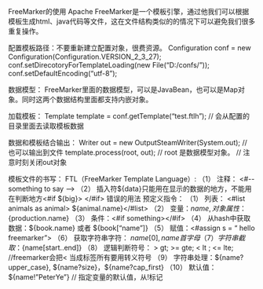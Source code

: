 FreeMarker的使用
Apache FreeMarker是一个模板引擎，通过他我们可以根据模板生成html、java代码等文件，这在文件结构类似的的情况下可以避免我们很多重复操作。

配置模板路径：不要重新建立配置对象，很费资源。
Configuration conf = new Configuration(Configuration.VERSION_2_3_27);
conf.setDirecotoryForTemplateLoading(new File(“D:/confs/”));
conf.setDefaultEncoding(“utf-8”);

数据模型：
FreeMarker里面的数据模型，可以是JavaBean，也可以是Map对象。同时这两个数据结构里面都支持内嵌对象。

加载模板：
Template template = conf.getTemplate(“test.ftlh”);
// 会从配置的目录里面去读取模板数据

数据和模板结合输出：
Writer out = new OutputSteamWriter(System.out); // 也可以输出到文件
template.process(root, out); // root 是数据模型对象。
// 注意时刻关闭out对象

模板文件的书写：
FTL（FreeMarker Template Language）:
（1）	注释： <#-- something to say -->
（2）	插入符\${data}只能用在显示的数据的地方，不能用在判断地方<#if \${big}> </#if> 错误的用法
  预定义指令：
（1）	列表： <#list animals as animal> ​\${animal.name}</#list>
（2）	变量：${name} , 对象属性：${production.name}
（3）	条件：<#if something></#if>
（4）	从hash中获取数据：​\${book.name} 或者 ​\${book[“name”]}
（5）	赋值：<#assign s = “ hello freemarker”>
（6）	获取字符串字符： ${name[0]} , name 首字母
（7）	字符串截取：${name[start..end]}
（8）	逻辑判断符号： > gt; >= gte; < lt ; <= lte; //freemarker会把< 当成标签所有要用转义符号
（9）	字符串处理：\${name?upper_case}, \${name?size}，\${name?cap_first}
（10）	默认值：${name!”PeterYe”} // 指定变量的默认值，从!标记